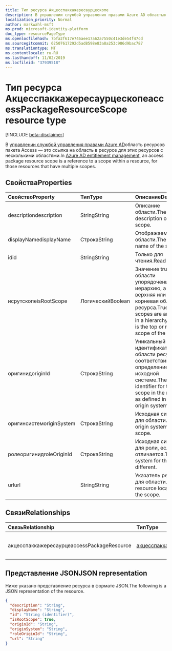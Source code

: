 ```yaml
---
title: Тип ресурса Акцесспаккажересаурцескопе
description: В управлении службой управления правами Azure AD областью ресурсов пакета Access является ссылка на область в пределах ресурса.
localization_priority: Normal
author: markwahl-msft
ms.prod: microsoft-identity-platform
doc_type: resourcePageType
ms.openlocfilehash: 7bfa2f617e746aee17a62a7550c41e3de54f47cd
ms.sourcegitcommit: 62507617292d5ad8598e83a8a253c986d9bac787
ms.translationtype: MT
ms.contentlocale: ru-RU
ms.lasthandoff: 11/02/2019
ms.locfileid: "37939518"
---
```

# <a name="accesspackageresourcescope-resource-type"></a><span data-ttu-id="d20da-103">Тип ресурса Акцесспаккажересаурцескопе</span><span class="sxs-lookup"><span data-stu-id="d20da-103">accessPackageResourceScope resource type</span></span>

[!INCLUDE [beta-disclaimer](../../includes/beta-disclaimer.md)]

<span data-ttu-id="d20da-104">В [управлении службой управления правами Azure AD](entitlementmanagement-root.md)область ресурсов пакета Access — это ссылка на область в ресурсе для этих ресурсов с несколькими областями.</span><span class="sxs-lookup"><span data-stu-id="d20da-104">In [Azure AD entitlement management](entitlementmanagement-root.md), an access package resource scope is a reference to a scope within a resource, for those resources that have multiple scopes.</span></span>

## <a name="properties"></a><span data-ttu-id="d20da-105">Свойства</span><span class="sxs-lookup"><span data-stu-id="d20da-105">Properties</span></span>

| <span data-ttu-id="d20da-106">Свойство</span><span class="sxs-lookup"><span data-stu-id="d20da-106">Property</span></span>     | <span data-ttu-id="d20da-107">Тип</span><span class="sxs-lookup"><span data-stu-id="d20da-107">Type</span></span>        | <span data-ttu-id="d20da-108">Описание</span><span class="sxs-lookup"><span data-stu-id="d20da-108">Description</span></span> |
|:-------------|:------------|:------------|
|<span data-ttu-id="d20da-109">description</span><span class="sxs-lookup"><span data-stu-id="d20da-109">description</span></span>|<span data-ttu-id="d20da-110">String</span><span class="sxs-lookup"><span data-stu-id="d20da-110">String</span></span>|<span data-ttu-id="d20da-111">Описание области.</span><span class="sxs-lookup"><span data-stu-id="d20da-111">The description of the scope.</span></span>|
|<span data-ttu-id="d20da-112">displayName</span><span class="sxs-lookup"><span data-stu-id="d20da-112">displayName</span></span>|<span data-ttu-id="d20da-113">Строка</span><span class="sxs-lookup"><span data-stu-id="d20da-113">String</span></span>|<span data-ttu-id="d20da-114">Отображаемое имя области.</span><span class="sxs-lookup"><span data-stu-id="d20da-114">The display name of the scope.</span></span>|
|<span data-ttu-id="d20da-115">id</span><span class="sxs-lookup"><span data-stu-id="d20da-115">id</span></span>|<span data-ttu-id="d20da-116">String</span><span class="sxs-lookup"><span data-stu-id="d20da-116">String</span></span>| <span data-ttu-id="d20da-117">Только для чтения.</span><span class="sxs-lookup"><span data-stu-id="d20da-117">Read-only.</span></span>|
|<span data-ttu-id="d20da-118">исрутскопе</span><span class="sxs-lookup"><span data-stu-id="d20da-118">isRootScope</span></span>|<span data-ttu-id="d20da-119">Логический</span><span class="sxs-lookup"><span data-stu-id="d20da-119">Boolean</span></span>|<span data-ttu-id="d20da-120">Значение true, если области упорядочены в иерархию, а это верхняя или корневая область ресурса.</span><span class="sxs-lookup"><span data-stu-id="d20da-120">True if the scopes are arranged in a hierarchy and this is the top or root scope of the resource.</span></span>|
|<span data-ttu-id="d20da-121">оригинид</span><span class="sxs-lookup"><span data-stu-id="d20da-121">originId</span></span>|<span data-ttu-id="d20da-122">Строка</span><span class="sxs-lookup"><span data-stu-id="d20da-122">String</span></span>|<span data-ttu-id="d20da-123">Уникальный идентификатор области ресурса в соответствии с определением в исходной системе.</span><span class="sxs-lookup"><span data-stu-id="d20da-123">The unique identifier for the scope in the resource as defined in the origin system.</span></span>|
|<span data-ttu-id="d20da-124">оригинсистем</span><span class="sxs-lookup"><span data-stu-id="d20da-124">originSystem</span></span>|<span data-ttu-id="d20da-125">Строка</span><span class="sxs-lookup"><span data-stu-id="d20da-125">String</span></span>|<span data-ttu-id="d20da-126">Исходная система для области.</span><span class="sxs-lookup"><span data-stu-id="d20da-126">The origin system for the scope.</span></span>|
|<span data-ttu-id="d20da-127">ролеоригинид</span><span class="sxs-lookup"><span data-stu-id="d20da-127">roleOriginId</span></span>|<span data-ttu-id="d20da-128">Строка</span><span class="sxs-lookup"><span data-stu-id="d20da-128">String</span></span>|<span data-ttu-id="d20da-129">Исходная система для роли, если она отличается.</span><span class="sxs-lookup"><span data-stu-id="d20da-129">The origin system for the role, if different.</span></span>|
|<span data-ttu-id="d20da-130">url</span><span class="sxs-lookup"><span data-stu-id="d20da-130">url</span></span>|<span data-ttu-id="d20da-131">String</span><span class="sxs-lookup"><span data-stu-id="d20da-131">String</span></span>|<span data-ttu-id="d20da-132">Указатель ресурсов для области.</span><span class="sxs-lookup"><span data-stu-id="d20da-132">A resource locator for the scope.</span></span>|

## <a name="relationships"></a><span data-ttu-id="d20da-133">Связи</span><span class="sxs-lookup"><span data-stu-id="d20da-133">Relationships</span></span>

| <span data-ttu-id="d20da-134">Связь</span><span class="sxs-lookup"><span data-stu-id="d20da-134">Relationship</span></span> | <span data-ttu-id="d20da-135">Тип</span><span class="sxs-lookup"><span data-stu-id="d20da-135">Type</span></span>        | <span data-ttu-id="d20da-136">Описание</span><span class="sxs-lookup"><span data-stu-id="d20da-136">Description</span></span> |
|:-------------|:------------|:------------|
|<span data-ttu-id="d20da-137">акцесспаккажересаурце</span><span class="sxs-lookup"><span data-stu-id="d20da-137">accessPackageResource</span></span>|[<span data-ttu-id="d20da-138">акцесспаккажересаурце</span><span class="sxs-lookup"><span data-stu-id="d20da-138">accessPackageResource</span></span>](accesspackageresource.md)| <span data-ttu-id="d20da-p101">Только для чтения. Допускается значение null.</span><span class="sxs-lookup"><span data-stu-id="d20da-p101">Read-only. Nullable.</span></span>|

## <a name="json-representation"></a><span data-ttu-id="d20da-141">Представление JSON</span><span class="sxs-lookup"><span data-stu-id="d20da-141">JSON representation</span></span>

<span data-ttu-id="d20da-142">Ниже указано представление ресурса в формате JSON.</span><span class="sxs-lookup"><span data-stu-id="d20da-142">The following is a JSON representation of the resource.</span></span>

<!-- {
  "blockType": "resource",
  "optionalProperties": [

  ],
  "@odata.type": "microsoft.graph.accessPackageResourceScope",
  "baseType": "",
  "keyProperty": "id"
}-->

```json
{
  "description": "String",
  "displayName": "String",
  "id": "String (identifier)",
  "isRootScope": true,
  "originId": "String",
  "originSystem": "String",
  "roleOriginId": "String",
  "url": "String"
}
```

<!-- uuid: 16cd6b66-4b1a-43a1-adaf-3a886856ed98
2019-02-04 14:57:30 UTC -->
<!-- {
  "type": "#page.annotation",
  "description": "accessPackageResourceScope resource",
  "keywords": "",
  "section": "documentation",
  "tocPath": ""
}-->
